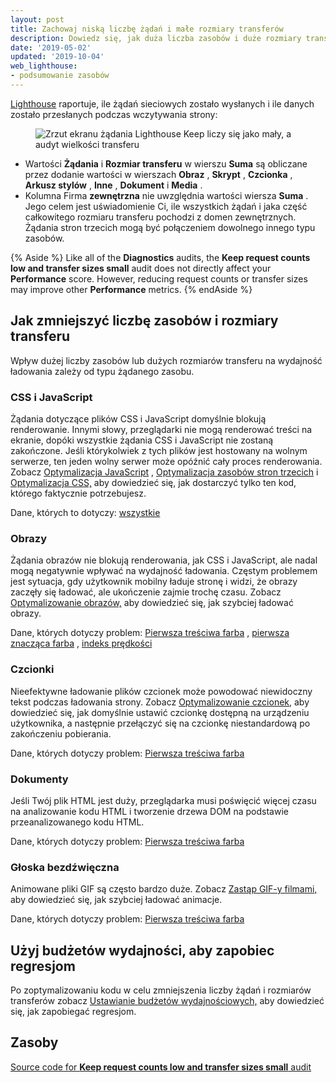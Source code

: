 ```yaml
---
layout: post
title: Zachowaj niską liczbę żądań i małe rozmiary transferów
description: Dowiedz się, jak duża liczba zasobów i duże rozmiary transferów wpływają na wydajność ładowania. Poznaj strategie zmniejszania liczby żądań i rozmiarów transferów.
date: '2019-05-02'
updated: '2019-10-04'
web_lighthouse:
- podsumowanie zasobów
---
```


[Lighthouse](https://developers.google.com/web/tools/lighthouse/) raportuje, ile żądań sieciowych zostało wysłanych i ile danych zostało przesłanych podczas wczytywania strony:

<figure class="w-figure"><img class="w-screenshot" src="resource-summary.png" alt="Zrzut ekranu żądania Lighthouse Keep liczy się jako mały, a audyt wielkości transferu"></figure>

- Wartości **Żądania** i **Rozmiar transferu** w wierszu **Suma** są obliczane przez dodanie wartości w wierszach **Obraz** , **Skrypt** , **Czcionka** , **Arkusz stylów** , **Inne** , **Dokument** i **Media** .
- Kolumna Firma **zewnętrzna** nie uwzględnia wartości wiersza **Suma** . Jego celem jest uświadomienie Ci, ile wszystkich żądań i jaka część całkowitego rozmiaru transferu pochodzi z domen zewnętrznych. Żądania stron trzecich mogą być połączeniem dowolnego innego typu zasobów.

{% Aside %} Like all of the **Diagnostics** audits, the **Keep request counts low and transfer sizes small** audit does not directly affect your **Performance** score. However, reducing request counts or transfer sizes may improve other **Performance** metrics. {% endAside %}

## Jak zmniejszyć liczbę zasobów i rozmiary transferu

Wpływ dużej liczby zasobów lub dużych rozmiarów transferu na wydajność ładowania zależy od typu żądanego zasobu.

### CSS i JavaScript

Żądania dotyczące plików CSS i JavaScript domyślnie blokują renderowanie. Innymi słowy, przeglądarki nie mogą renderować treści na ekranie, dopóki wszystkie żądania CSS i JavaScript nie zostaną zakończone. Jeśli którykolwiek z tych plików jest hostowany na wolnym serwerze, ten jeden wolny serwer może opóźnić cały proces renderowania. Zobacz [Optymalizacja JavaScript] , [Optymalizacja zasobów stron trzecich] i [Optymalizacja CSS,] aby dowiedzieć się, jak dostarczyć tylko ten kod, którego faktycznie potrzebujesz.

Dane, których to dotyczy: [wszystkie]

### Obrazy

Żądania obrazów nie blokują renderowania, jak CSS i JavaScript, ale nadal mogą negatywnie wpływać na wydajność ładowania. Częstym problemem jest sytuacja, gdy użytkownik mobilny ładuje stronę i widzi, że obrazy zaczęły się ładować, ale ukończenie zajmie trochę czasu. Zobacz [Optymalizowanie obrazów,] aby dowiedzieć się, jak szybciej ładować obrazy.

Dane, których dotyczy problem: [Pierwsza treściwa farba] , [pierwsza znacząca farba] , [indeks prędkości]

### Czcionki

Nieefektywne ładowanie plików czcionek może powodować niewidoczny tekst podczas ładowania strony. Zobacz [Optymalizowanie czcionek,] aby dowiedzieć się, jak domyślnie ustawić czcionkę dostępną na urządzeniu użytkownika, a następnie przełączyć się na czcionkę niestandardową po zakończeniu pobierania.

Dane, których dotyczy problem: [Pierwsza treściwa farba](/first-contentful-paint)

### Dokumenty

Jeśli Twój plik HTML jest duży, przeglądarka musi poświęcić więcej czasu na analizowanie kodu HTML i tworzenie drzewa DOM na podstawie przeanalizowanego kodu HTML.

Dane, których dotyczy problem: [Pierwsza treściwa farba](/first-contentful-paint)

### Głoska bezdźwięczna

Animowane pliki GIF są często bardzo duże. Zobacz [Zastąp GIF-y filmami,] aby dowiedzieć się, jak szybciej ładować animacje.

Dane, których dotyczy problem: [Pierwsza treściwa farba](/first-contentful-paint)

## Użyj budżetów wydajności, aby zapobiec regresjom

Po zoptymalizowaniu kodu w celu zmniejszenia liczby żądań i rozmiarów transferów zobacz [Ustawianie budżetów wydajnościowych,](/fast#set-performance-budgets) aby dowiedzieć się, jak zapobiegać regresjom.

## Zasoby

[Source code for **Keep request counts low and transfer sizes small** audit](https://github.com/GoogleChrome/lighthouse/blob/master/lighthouse-core/audits/resource-summary.js)


[Optymalizacja CSS,]: /fast#optimize-your-css
[Optymalizacja JavaScript]: /fast#optimize-your-javascript
[Optymalizacja zasobów stron trzecich]: /fast#optimize-your-third-party-resources
[wszystkie]: /lighthouse-performance#metrics
[Optymalizowanie obrazów,]: /fast#optimize-your-images
[Pierwsza treściwa farba]: /first-contentful-paint
[pierwsza znacząca farba]: /first-meaningful-paint
[indeks prędkości]: /speed-index
[Optymalizowanie czcionek,]: /fast/#optimize-web-fonts
[Zastąp GIF-y filmami,]: /replace-gifs-with-videos/